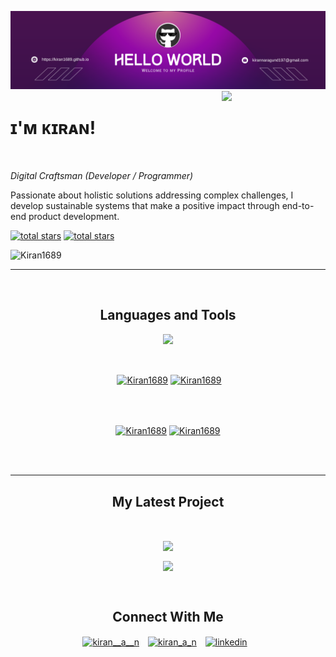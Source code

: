 ![Kiran1689 Banner Image](./banner.png)
<img align="right" width="33%" style="margin-bottom: 2em" src="https://owlbertsio-resized.s3.amazonaws.com/Popper.psd.full.png">

# ɪ'ᴍ ᴋɪʀᴀɴ!
<br /> 

                    
*Digital Craftsman (Developer / Programmer)*

                    

<p align="left">Passionate about holistic solutions addressing complex challenges, I develop sustainable systems that make a positive impact through end-to-end product development.</p>
<p align="left"> 
  <a href="https://github.com/Kiran1689?tab=repositories&sort=stargazers#gh-light-mode-only">
    <img alt="total stars" title="Total stars on GitHub" src="https://custom-icon-badges.demolab.com/github/stars/Kiran1689?color=3ea97d&style=for-the-badge&labelColor=40b682&logo=star#gh-light-mode-only"/></a>
  
  <a href="https://github.com/Kiran1689?tab=repositories&sort=stargazers#gh-dark-mode-only">
    <img alt="total stars" title="Total stars on GitHub" src="https://custom-icon-badges.demolab.com/github/stars/Kiran1689?color=655489&style=for-the-badge&labelColor=c691e9&logo=star#gh-dark-mode-only"/></a>

  <p align="left"> <img src="https://komarev.com/ghpvc/?username=Kiran1689&label=Profile%20views&color=0e75b6&style=for-the-badge" alt="Kiran1689" /> </p>
</p>

---
<br />

                    

<h2 align="center">Languages and Tools</h2> 
<p align="center">
<img width="280px"  src="https://skillicons.dev/icons?i=py,java,js,html,css,react,nodejs,express,django,solidity,postgres,git,docker,aws&perline=7"  />
</p>
<br />


<p align="center">&nbsp;<a href="https://github.com/Kiran1689#gh-dark-mode-only" target="_blank"><img align="center" src="https://github-readme-stats.vercel.app/api?username=Kiran1689&count_private=true&show_icons=true&theme=nightowl#gh-dark-mode-only" alt="Kiran1689" /></a>
<a href="https://github.com/Kiran1689#gh-light-mode-only" target="_blank"><img align="center" src="https://github-readme-stats.vercel.app/api?username=Kiran1689&count_private=true&show_icons=true&theme=vue#gh-light-mode-only" alt="Kiran1689" /></a>
</p> 
<br>
<br />

<p align="center"><a href="https://github.com/Kiran1689#gh-dark-mode-only" target="_blank"><img align="center" src="https://streak-stats.demolab.com?user=Kiran1689&theme=nightowl#gh-dark-mode-only" alt="Kiran1689"/></a>
<a href="https://github.com/Kiran1689#gh-light-mode-only" target="_blank"><img align="center" src="https://streak-stats.demolab.com?user=Kiran1689&theme=vue#gh-light-mode-only" alt="Kiran1689"/></a></p>
<br/>
<br />


---


                    

<h2 align="center">My Latest Project</h2> 
<br />
<p align="center"><a href="https://github.com/Kiran1689/cryptos#gh-dark-mode-only" target="_blank"><img align="center" src="https://github-readme-stats.vercel.app/api/pin/?username=Kiran1689&repo=cryptos&theme=nightowl&show_owner=true#gh-dark-mode-only"/></a></p>
<p align="center"><a href="https://github.com/Kiran1689/cryptos#gh-light-mode-only" target="_blank"><img align="center" src="https://github-readme-stats.vercel.app/api/pin/?username=Kiran1689&repo=cryptos&theme=vue&show_owner=true#gh-light-mode-only"/></a></p>
<br />


                    

<h2 align="center">Connect With Me</h2> 
<p align="center">
<a href="https://twitter.com/kiran__a__n" target="_blank"><img align="center" width="30px" style="padding-right:10px;" src="https://raw.githubusercontent.com/rahuldkjain/github-profile-readme-generator/master/src/images/icons/Social/twitter.svg" alt="kiran__a__n" /></a>
<a href="https://instagram.com/kiran_a_n" target="_blank"><img align="center" width="30px" style="padding-right:10px" src="https://raw.githubusercontent.com/rahuldkjain/github-profile-readme-generator/master/src/images/icons/Social/instagram.svg" alt="kiran_a_n" /></a>
<a href="https://www.linkedin.com/in/kiran-a-n-94594b21a/" target="_blank"><img align="center" alt="linkedin" width="30px" style="padding-right: 10px;" src="https://cdn.jsdelivr.net/gh/devicons/devicon/icons/linkedin/linkedin-original.svg" /></a>
</p>
